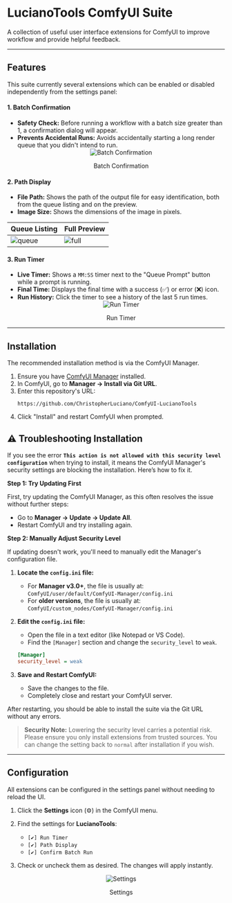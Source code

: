 # LucianoTools ComfyUI Suite

A collection of useful user interface extensions for ComfyUI to improve workflow and provide helpful feedback.

---
## Features

This suite currently several extensions which can be enabled or disabled independently from the settings panel:

#### 1. Batch Confirmation
- **Safety Check:** Before running a workflow with a batch size greater than 1, a confirmation dialog will appear.
- **Prevents Accidental Runs:** Avoids accidentally starting a long render queue that you didn't intend to run.
    <div align="center">
        <img src="https://github.com/user-attachments/assets/c7edc893-1991-4b6c-8e6f-8645b9f5e137" alt="Batch Confirmation" >
        <p>Batch Confirmation</p>
    </div>

#### 2. Path Display
- **File Path:** Shows the path of the output file for easy identification, both from the queue listing and on the preview.
- **Image Size:** Shows the dimensions of the image in pixels.
  
| Queue Listing                       | Full Preview                           |
| ----------------------------------- | ----------------------------------- |
| ![queue](https://github.com/user-attachments/assets/ac8fcaf9-a4c2-44f4-9653-b6bd58deced4) | ![full](https://github.com/user-attachments/assets/435f4a57-5203-4f44-99d4-b7a51eb0d30e) |

#### 3. Run Timer
- **Live Timer:** Shows a `MM:SS` timer next to the "Queue Prompt" button while a prompt is running.
- **Final Time:** Displays the final time with a success (✅) or error (❌) icon.
- **Run History:** Click the timer to see a history of the last 5 run times.
    <div align="center">
        <img src="https://github.com/user-attachments/assets/0b9ec2e7-18bf-4972-b77e-075a7bd8db0c" alt="Run Timer" >
        <p>Run Timer</p>
    </div>

---

## Installation

The recommended installation method is via the ComfyUI Manager.

1.  Ensure you have [ComfyUI Manager](https://github.com/ltdrdata/ComfyUI-Manager) installed.
2.  In ComfyUI, go to **Manager -> Install via Git URL**.
3.  Enter this repository's URL:
    ```
    https://github.com/ChristopherLuciano/ComfyUI-LucianoTools
    ```
4.  Click "Install" and restart ComfyUI when prompted.

## ⚠️ Troubleshooting Installation

If you see the error **`This action is not allowed with this security level configuration`** when trying to install, it means the ComfyUI Manager's security settings are blocking the installation. Here’s how to fix it.

**Step 1: Try Updating First**

First, try updating the ComfyUI Manager, as this often resolves the issue without further steps:
- Go to **Manager -> Update -> Update All**.
- Restart ComfyUI and try installing again.

**Step 2: Manually Adjust Security Level**

If updating doesn't work, you'll need to manually edit the Manager's configuration file.

1.  **Locate the `config.ini` file:**
    *   For **Manager v3.0+**, the file is usually at: `ComfyUI/user/default/ComfyUI-Manager/config.ini`
    *   For **older versions**, the file is usually at: `ComfyUI/custom_nodes/ComfyUI-Manager/config.ini`

2.  **Edit the `config.ini` file:**
    *   Open the file in a text editor (like Notepad or VS Code).
    *   Find the `[Manager]` section and change the `security_level` to `weak`.

    ```ini
    [Manager]
    security_level = weak
    ```

3.  **Save and Restart ComfyUI:**
    *   Save the changes to the file.
    *   Completely close and restart your ComfyUI server.

After restarting, you should be able to install the suite via the Git URL without any errors.

> **Security Note:** Lowering the security level carries a potential risk. Please ensure you only install extensions from trusted sources. You can change the setting back to `normal` after installation if you wish.

---

## Configuration

All extensions can be configured in the settings panel without needing to reload the UI.

1.  Click the **Settings** icon (⚙️) in the ComfyUI menu.
2.  Find the settings for **LucianoTools**:
    - `[✔] Run Timer`
    - `[✔] Path Display`
    - `[✔] Confirm Batch Run`
3.  Check or uncheck them as desired. The changes will apply instantly.

    <div align="center">
        <img src="https://github.com/user-attachments/assets/1146c72f-894a-44a2-ab5e-5786886e8c38" alt="Settings" >
        <p>Settings</p>
    </div> 

